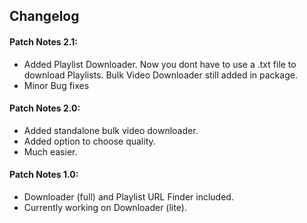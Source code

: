 ## Changelog

#### Patch Notes 2.1:

- Added Playlist Downloader. Now you dont have to use a .txt file to download Playlists. Bulk Video Downloader still added in package.
- Minor Bug fixes

#### Patch Notes 2.0:

- Added standalone bulk video downloader.
- Added option to choose quality.
- Much easier.

#### Patch Notes 1.0:

- Downloader (full) and Playlist URL Finder included.
- Currently working on Downloader (lite).
